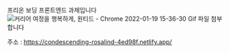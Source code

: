 프리온 보딩 프론트엔드 과제입니다
![커리어 여정을 행복하게, 원티드 - Chrome 2022-01-19 15-36-30](https://user-images.githubusercontent.com/84889602/150078810-0566bb1f-0dcd-43bd-a5d1-ab6a052e0117.gif)
Gif 파일 첨부합니다

주소 : https://condescending-rosalind-4ed98f.netlify.app/
